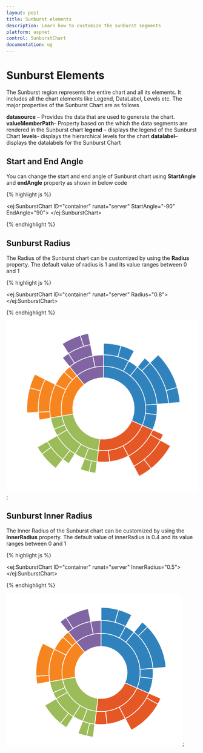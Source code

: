 ```yaml
---
layout: post
title: Sunburst elements 
description: Learn how to customize the sunburst segments 
platform: aspnet
control: SunburstChart
documentation: ug
---
```

 
# Sunburst Elements

The Sunburst region represents the entire chart and all its elements. It includes all the chart elements like Legend, DataLabel, Levels etc. The major properties of the Sunburst Chart are as follows

**datasource** – Provides the data that are used to generate the chart.
**valueMemberPath**- Property based on the which the data segments are rendered in the Sunburst chart 
**legend** – displays the legend of the Sunburst Chart
**levels**- displays the hierarchical levels for the chart 
**datalabel**– displays the datalabels for the Sunburst Chart

## Start and End Angle

You can change the start and end angle of Sunburst chart using **StartAngle** and **endAngle** property as shown in below code

{% highlight js %}

<ej:SunburstChart  ID="container" runat="server" StartAngle="-90" EndAngle="90"> 
</ej:SunburstChart> 

{% endhighlight %}

## Sunburst Radius

 The Radius of the Sunburst chart can be customized by using the **Radius** property. The default value of radius is 1 and its value ranges between 0 and 1 

{% highlight js %}

<ej:SunburstChart  ID="container" runat="server" Radius="0.8"> 
</ej:SunburstChart> 


{% endhighlight %}

![](Regions_images/Regions_img1.png);

 ## Sunburst Inner  Radius
 
 The Inner Radius of the Sunburst chart can be customized by using the **InnerRadius** property. The default value of innerRadius is 0.4 and its value ranges between 0 and 1 

{% highlight js %}

<ej:SunburstChart  ID="container" runat="server" InnerRadius="0.5"> 
</ej:SunburstChart> 

{% endhighlight %}

![](Regions_images/Regions_img2.png);




